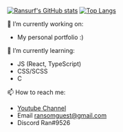  [![Ransurf's GitHub stats](https://github-readme-stats.vercel.app/api?username=ransurf&count_private=true)](https://github.com/anuraghazra/github-readme-stats)
[![Top Langs](https://github-readme-stats.vercel.app/api/top-langs/?username=ransurf&layout=compact)](https://github.com/anuraghazra/github-readme-stats)

🔭 I’m currently working on:
- My personal portfolio :)

🌱 I’m currently learning:
- JS (React, TypeScript)
- CSS/SCSS
- C

📫 How to reach me:
- [Youtube Channel](https://www.youtube.com/channel/UC_nJ4PiyzE26LX-FmrnvCfQ)
- Email ransomguest@gmail.com
- Discord Ran#9526

<!--
**ransurf/ransurf** is a ✨ _special_ ✨ repository because its `README.md` (this file) appears on your GitHub profile.

Here are some ideas to get you started:


- 👯 I’m looking to collaborate on ...
- 🤔 I’m looking for help with ...
- 💬 Ask me about ...
- 📫 How to reach me: ...
- 😄 Pronouns: ...
- ⚡ Fun fact: ...
-->
